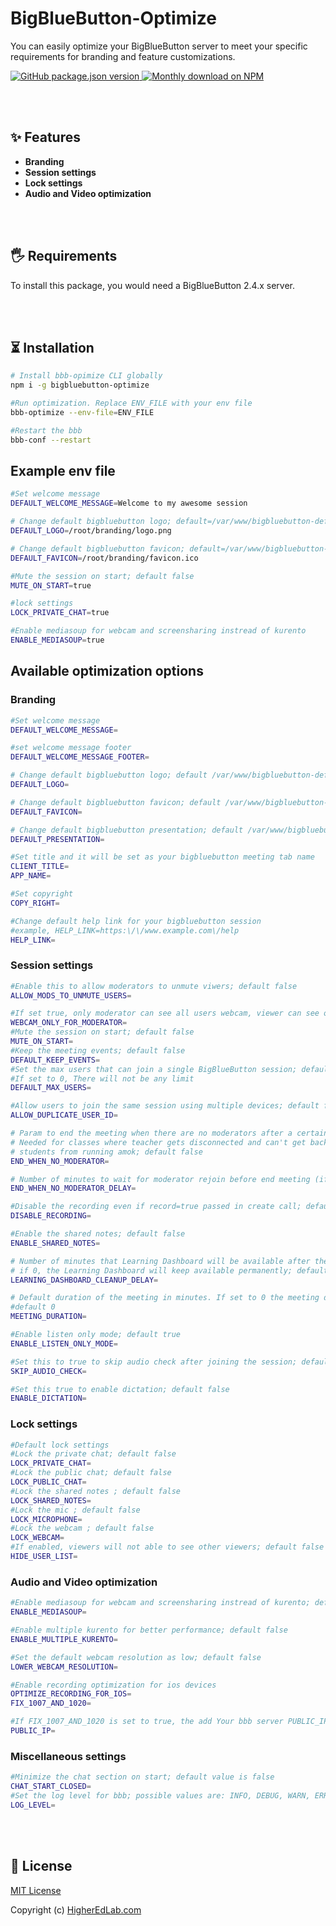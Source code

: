 # BigBlueButton-Optimize</h1>

You can easily optimize your BigBlueButton server to meet your specific requirements for branding and feature customizations.

<a href="https://www.npmjs.com/package/bigbluebutton-optimize">
<img alt="GitHub package.json version" src="https://img.shields.io/github/package-json/v/manishkatyan/bbb-optimize?label=npm&logo=npm">
</a>
<a href="https://www.npmjs.org/package/bigbluebutton-optimize">
<img src="https://img.shields.io/npm/dm/bigbluebutton-optimize.svg" alt="Monthly download on NPM" />
</a>

<br/><br/>

## ✨ Features

- **Branding**
- **Session settings**
- **Lock settings**
- **Audio and Video optimization**

<br/><br/>

## 🖐 Requirements

To install this package, you would need a BigBlueButton 2.4.x server.

<br/><br/>

## ⏳ Installation

```bash
# Install bbb-opimize CLI globally
npm i -g bigbluebutton-optimize

#Run optimization. Replace ENV_FILE with your env file
bbb-optimize --env-file=ENV_FILE

#Restart the bbb
bbb-conf --restart
```

## Example env file

```bash
#Set welcome message
DEFAULT_WELCOME_MESSAGE=Welcome to my awesome session

# Change default bigbluebutton logo; default=/var/www/bigbluebutton-default/logo.png
DEFAULT_LOGO=/root/branding/logo.png

# Change default bigbluebutton favicon; default=/var/www/bigbluebutton-default/favicon.ico
DEFAULT_FAVICON=/root/branding/favicon.ico

#Mute the session on start; default false
MUTE_ON_START=true

#lock settings
LOCK_PRIVATE_CHAT=true

#Enable mediasoup for webcam and screensharing instread of kurento
ENABLE_MEDIASOUP=true

```

## Available optimization options

### Branding

```bash
#Set welcome message
DEFAULT_WELCOME_MESSAGE=

#set welcome message footer
DEFAULT_WELCOME_MESSAGE_FOOTER=

# Change default bigbluebutton logo; default /var/www/bigbluebutton-default/logo.png
DEFAULT_LOGO=

# Change default bigbluebutton favicon; default /var/www/bigbluebutton-default/favicon.ico
DEFAULT_FAVICON=

# Change default bigbluebutton presentation; default /var/www/bigbluebutton-default/default.pdf
DEFAULT_PRESENTATION=

#Set title and it will be set as your bigbluebutton meeting tab name
CLIENT_TITLE=
APP_NAME=

#Set copyright
COPY_RIGHT=

#Change default help link for your bigbluebutton session
#example, HELP_LINK=https:\/\/www.example.com\/help
HELP_LINK=
```

### Session settings

```bash
#Enable this to allow moderators to unmute viwers; default false
ALLOW_MODS_TO_UNMUTE_USERS=

#If set true, only moderator can see all users webcam, viewer can see only his and moderator webcam; default false
WEBCAM_ONLY_FOR_MODERATOR=
#Mute the session on start; default false
MUTE_ON_START=
#Keep the meeting events; default false
DEFAULT_KEEP_EVENTS=
#Set the max users that can join a single BigBlueButton session; default 0
#If set to 0, There will not be any limit
DEFAULT_MAX_USERS=

#Allow users to join the same session using multiple devices; default false
ALLOW_DUPLICATE_USER_ID=

# Param to end the meeting when there are no moderators after a certain period of time.
# Needed for classes where teacher gets disconnected and can't get back in. Prevents
# students from running amok; default false
END_WHEN_NO_MODERATOR=

# Number of minutes to wait for moderator rejoin before end meeting (if `END_WHEN_NO_MODERATOR=true` ); default 2
END_WHEN_NO_MODERATOR_DELAY=

#Disable the recording even if record=true passed in create call; default false
DISABLE_RECORDING=

#Enable the shared notes; default false
ENABLE_SHARED_NOTES=

# Number of minutes that Learning Dashboard will be available after the end of the meeting
# if 0, the Learning Dashboard will keep available permanently; default 2
LEARNING_DASHBOARD_CLEANUP_DELAY=

# Default duration of the meeting in minutes. If set to 0 the meeting does'nt end.
#default 0
MEETING_DURATION=

#Enable listen only mode; default true
ENABLE_LISTEN_ONLY_MODE=

#Set this to true to skip audio check after joining the session; default false
SKIP_AUDIO_CHECK=

#Set this true to enable dictation; default false
ENABLE_DICTATION=
```

### Lock settings

```bash
#Default lock settings
#Lock the private chat; default false
LOCK_PRIVATE_CHAT=
#Lock the public chat; default false
LOCK_PUBLIC_CHAT=
#Lock the shared notes ; default false
LOCK_SHARED_NOTES=
#Lock the mic ; default false
LOCK_MICROPHONE=
#Lock the webcam ; default false
LOCK_WEBCAM=
#If enabled, viewers will not able to see other viewers; default false
HIDE_USER_LIST=
```

### Audio and Video optimization

```bash
#Enable mediasoup for webcam and screensharing instread of kurento; default false
ENABLE_MEDIASOUP=

#Enable multiple kurento for better performance; default false
ENABLE_MULTIPLE_KURENTO=

#Set the default webcam resolution as low; default false
LOWER_WEBCAM_RESOLUTION=

#Enable recording optimization for ios devices
OPTIMIZE_RECORDING_FOR_IOS=
FIX_1007_AND_1020=

#If FIX_1007_AND_1020 is set to true, the add Your bbb server PUBLIC_IP
PUBLIC_IP=

```

### Miscellaneous settings

```bash
#Minimize the chat section on start; default value is false
CHAT_START_CLOSED=
#Set the log level for bbb; possible values are: INFO, DEBUG, WARN, ERROR,; default DBUG
LOG_LEVEL=
```

<br/><br/>

## 📝 License

[MIT License](LICENSE.md)

Copyright (c) [HigherEdLab.com](https://higheredlab.com/)

```

```
